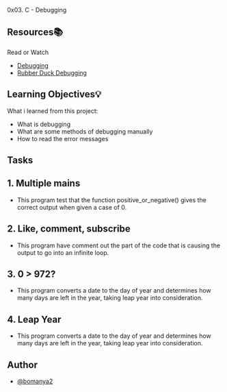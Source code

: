 0x03. C - Debugging


## Resources📚
   Read or Watch

 - [Debugging](https://alx-intranet.hbtn.io/rltoken/faGcpiJiejHH6GhqpmbhUw)
 - [Rubber Duck Debugging](https://alx-intranet.hbtn.io/rltoken/RaecqJBNkmZ92vLMpNDuGg)

## Learning Objectives💡

What i learned from this project:

- What is debugging
- What are some methods of debugging manually
- How to read the error messages

## Tasks

## 1. Multiple mains
- This program test that the function positive_or_negative() gives the correct output when given a case of 0.
## 2. Like, comment, subscribe
- This program have comment out the part of the code that is causing the output to go into an infinite loop.
## 3. 0 > 972?
- This program converts a date to the day of year and determines how many days are left in the year, taking leap year into consideration.
## 4. Leap Year
- This program converts a date to the day of year and determines how many days are left in the year, taking leap year into consideration.

## Author
- [@bomanya2](https://www.github.com/bomanya2)
